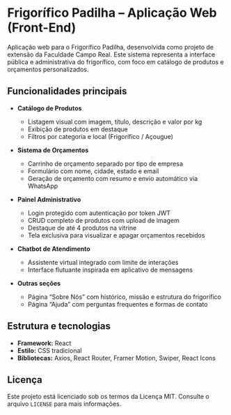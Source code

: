 # Frigorífico Padilha – Aplicação Web (Front-End)

Aplicação web para o Frigorífico Padilha, desenvolvida como projeto de extensão da Faculdade Campo Real. Este sistema representa a interface pública e administrativa do frigorífico, com foco em catálogo de produtos e orçamentos personalizados.

## Funcionalidades principais

- **Catálogo de Produtos**
  - Listagem visual com imagem, título, descrição e valor por kg
  - Exibição de produtos em destaque
  - Filtros por categoria e local (Frigorífico / Açougue)

- **Sistema de Orçamentos**
  - Carrinho de orçamento separado por tipo de empresa
  - Formulário com nome, cidade, estado e email
  - Geração de orçamento com resumo e envio automático via WhatsApp

- **Painel Administrativo**
  - Login protegido com autenticação por token JWT
  - CRUD completo de produtos com upload de imagem
  - Destaque de até 4 produtos na vitrine
  - Tela exclusiva para visualizar e apagar orçamentos recebidos

- **Chatbot de Atendimento**
  - Assistente virtual integrado com limite de interações
  - Interface flutuante inspirada em aplicativo de mensagens

- **Outras seções**
  - Página “Sobre Nós” com histórico, missão e estrutura do frigorífico
  - Página “Ajuda” com perguntas frequentes e formas de contato

## Estrutura e tecnologias

- **Framework:** React
- **Estilo:** CSS tradicional 
- **Bibliotecas:** Axios, React Router, Framer Motion, Swiper, React Icons

## Licença

Este projeto está licenciado sob os termos da Licença MIT. Consulte o arquivo `LICENSE` para mais informações.
